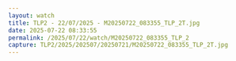 ```yaml
---
layout: watch
title: TLP2 - 22/07/2025 - M20250722_083355_TLP_2T.jpg
date: 2025-07-22 08:33:55
permalink: /2025/07/22/watch/M20250722_083355_TLP_2
capture: TLP2/2025/202507/20250721/M20250722_083355_TLP_2T.jpg
---
```

